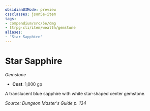 ```yaml
---
obsidianUIMode: preview
cssclasses: json5e-item
tags:
- compendium/src/5e/dmg
- ttrpg-cli/item/wealth/gemstone
aliases: 
- "Star Sapphire"
---
```

# Star Sapphire
*Gemstone*  

- **Cost**: 1,000 gp

A translucent blue sapphire with white star-shaped center gemstone.

*Source: Dungeon Master's Guide p. 134*